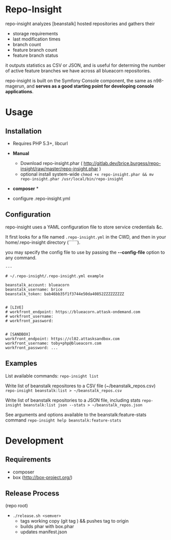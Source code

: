 Repo-Insight
============

repo-insight analyzes [beanstalk] hosted repositories and gathers their

* storage requirements
* last modification times
* branch count
* feature branch count
* feature branch status

it outputs statistics as CSV or JSON, and is useful for determing the number 
of active feature branches we have across all blueacorn repositories.


repo-insight is built on the Symfony Console component, the same as n98-magerun, 
and **serves as a good starting point for developing console applications**.


Usage
=====

Installation
------------

* Requires PHP 5.3+, libcurl


* **Manual** 
  * Download repo-insight.phar ( http://gitlab.dev/brice.burgess/repo-insight/raw/master/repo-insight.phar )
  * optional install system-wide ```chmod +x repo-insight.phar && mv repo-insight.phar /usr/local/bin/repo-insight```
  
* **composer**
  * 

* configure .repo-insight.yml
 


Configuration
-------------

repo-insight uses a YAML configuration file to store service credentials &c.

It first looks for a file named ```.repo-insight.yml``` in the CWD, and then
in your home/.repo-insight directory (``````).


you may specify the config file to use by passing the __--config-file__ option
to any command.



```
---

# ~/.repo-insight/.repo-insight.yml example

beanstalk_account: blueacorn
beanstalk_username: brice
beanstalk_token: bab46bb35f1f3744e50da40852ZZZZZZZZZ


# [LIVE]
# workfront_endpoint: https://blueacorn.attask-ondemand.com
# workfront_username:
# workfront_password:


# [SANDBOX]
workfront_endpoint: https://cl02.attasksandbox.com
workfront_username: toby+php@blueacorn.com
workfront_password: ...

```


Examples
--------


List available commands:
```repo-insight list```

Write list of beanstalk repositores to a CSV file (~/beanstalk_repos.csv)
```repo-insight beanstalk:list > ~/beanstalk_repos.csv```

Write list of beanstalk repositories to a JSON file, including stats
```repo-insight beanstalk:list json --stats > ~/beanstalk_repos.json```

See arguments and options available to the beanstalk:feature-stats command
```repo-insight help beanstalk:feature-stats```



Development
===========

Requirements
------------

* composer
* box (http://box-project.org/)



Release Process
---------------

(repo root)

* ```./release.sh <semver>```
  * tags working copy (git tag <semver>) && pushes tag to origin 
  * builds phar with box.phar
  * updates manifest.json


